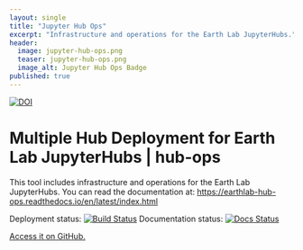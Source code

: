 ```yaml
---
layout: single
title: "Jupyter Hub Ops"
excerpt: "Infrastructure and operations for the Earth Lab JupyterHubs."
header:
  image: jupyter-hub-ops.png
  teaser: jupyter-hub-ops.png
  image_alt: Jupyter Hub Ops Badge
published: true
---
```


[![DOI](https://zenodo.org/badge/136452806.svg)](https://zenodo.org/badge/latestdoi/136452806)

# Multiple Hub Deployment for Earth Lab JupyterHubs | hub-ops

This tool includes infrastructure and operations for the Earth Lab JupyterHubs. You can read the documentation at: https://earthlab-hub-ops.readthedocs.io/en/latest/index.html

Deployment status: [![Build Status](https://travis-ci.org/earthlab/hub-ops.svg?branch=master)](https://travis-ci.org/earthlab/hub-ops)
Documentation status: [![Docs Status](https://readthedocs.org/projects/earthlab-hub-ops/badge/?version=latest)](https://readthedocs.org/projects/earthlab-hub-ops/builds/)

[Access it on GitHub.](https://github.com/earthlab/hub-ops)
